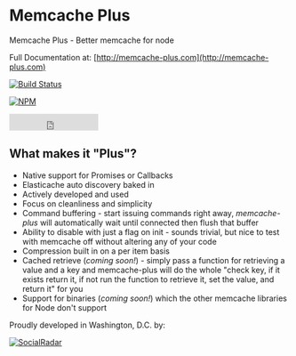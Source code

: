# Memcache Plus

Memcache Plus - Better memcache for node

Full Documentation at: [http://memcache-plus.com](http://memcache-plus.com)

[![Build Status](https://travis-ci.org/socialradar/memcache-plus.svg?branch=master)](https://travis-ci.org/socialradar/memcache-plus)

[![NPM](https://nodei.co/npm/memcache-plus.png)](https://nodei.co/npm/memcache-plus?downloads=true)

<iframe src="https://ghbtns.com/github-btn.html?user=socialradar&repo=memcache-plus&type=star&count=true&size=large" frameborder="0" scrolling="0" width="160px" height="30px"></iframe>

## What makes it "Plus"?

* Native support for Promises or Callbacks
* Elasticache auto discovery baked in
* Actively developed and used
* Focus on cleanliness and simplicity
* Command buffering - start issuing commands right away, *memcache-plus* will automatically wait until connected then flush that buffer
* Ability to disable with just a flag on init - sounds trivial, but nice to test with memcache off without altering any of your code
* Compression built in on a per item basis
* Cached retrieve (*coming soon!*) - simply pass a function for retrieving a value and a key and memcache-plus will do the whole "check key, if it exists return it, if not run the function to retrieve it, set the value, and return it" for you
* Support for binaries (*coming soon!*) which the other memcache libraries for Node don't support

Proudly developed in Washington, D.C. by:

[![SocialRadar](https://raw.github.com/socialradar/batch-request/master/social-radar-black-orange.png)](http://socialradar.com)
